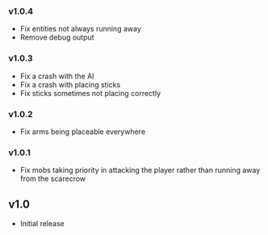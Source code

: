 ### v1.0.4

- Fix entities not always running away
- Remove debug output

### v1.0.3

- Fix a crash with the AI
- Fix a crash with placing sticks
- Fix sticks sometimes not placing correctly

### v1.0.2

- Fix arms being placeable everywhere

### v1.0.1

- Fix mobs taking priority in attacking the player rather than running away from the scarecrow

## v1.0

- Initial release